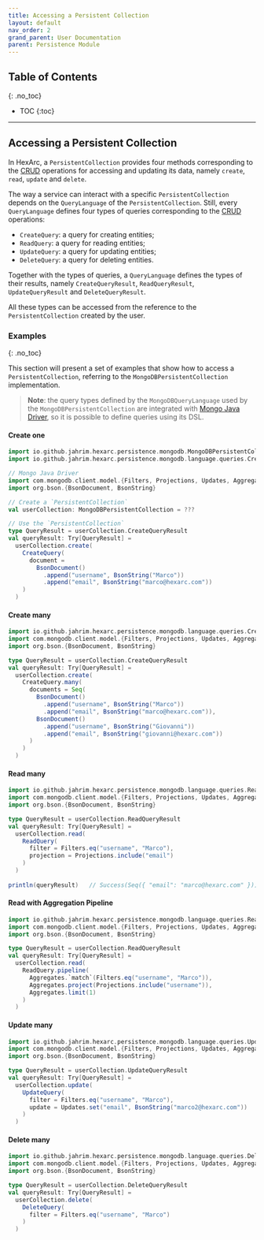 ```yaml
---
title: Accessing a Persistent Collection
layout: default
nav_order: 2
grand_parent: User Documentation
parent: Persistence Module
---
```


## Table of Contents
{: .no_toc}

- TOC
{:toc}

---

## Accessing a Persistent Collection

In HexArc, a `PersistentCollection` provides four methods corresponding to the
[CRUD](https://en.wikipedia.org/wiki/Create,_read,_update_and_delete) operations
for accessing and updating its data, namely `create`, `read`, `update` and `delete`. 

The way a service can interact with a specific `PersistentCollection` depends on
the `QueryLanguage` of the `PersistentCollection`. Still, every `QueryLanguage`
defines four types of queries corresponding to the
[CRUD](https://en.wikipedia.org/wiki/Create,_read,_update_and_delete) operations:
- `CreateQuery`: a query for creating entities;
- `ReadQuery`: a query for reading entities;
- `UpdateQuery`: a query for updating entities;
- `DeleteQuery`: a query for deleting entities.

Together with the types of queries, a `QueryLanguage` defines the types of their
results, namely `CreateQueryResult`, `ReadQueryResult`, `UpdateQueryResult` and
`DeleteQueryResult`.

All these types can be accessed from the reference to the `PersistentCollection`
created by the user.

### Examples
{: .no_toc}

This section will present a set of examples that show how to access a `PersistentCollection`,
referring to the `MongoDBPersistentCollection` implementation.

> **Note**: the query types defined by the `MongoDBQueryLanguage` used by the
> `MongoDBPersistentCollection` are integrated with [Mongo Java Driver](https://www.mongodb.com/docs/drivers/java/sync/current/),
> so it is possible to define queries using its DSL.

#### Create one

```scala
import io.github.jahrim.hexarc.persistence.mongodb.MongoDBPersistentCollection
import io.github.jahrim.hexarc.persistence.mongodb.language.queries.CreateQuery

// Mongo Java Driver
import com.mongodb.client.model.{Filters, Projections, Updates, Aggregates}
import org.bson.{BsonDocument, BsonString}

// Create a `PersistentCollection`
val userCollection: MongoDBPersistentCollection = ???

// Use the `PersistentCollection`
type QueryResult = userCollection.CreateQueryResult
val queryResult: Try[QueryResult] = 
  userCollection.create(
    CreateQuery(
      document = 
        BsonDocument()
          .append("username", BsonString("Marco"))
          .append("email", BsonString("marco@hexarc.com"))
    )
  )
```

#### Create many

```scala
import io.github.jahrim.hexarc.persistence.mongodb.language.queries.CreateQuery
import com.mongodb.client.model.{Filters, Projections, Updates, Aggregates}
import org.bson.{BsonDocument, BsonString}

type QueryResult = userCollection.CreateQueryResult
val queryResult: Try[QueryResult] = 
  userCollection.create(
    CreateQuery.many(
      documents = Seq(
        BsonDocument()
          .append("username", BsonString("Marco"))
          .append("email", BsonString("marco@hexarc.com")),
        BsonDocument()
          .append("username", BsonString("Giovanni"))
          .append("email", BsonString("giovanni@hexarc.com"))
      )
    )
  )
```

#### Read many

```scala
import io.github.jahrim.hexarc.persistence.mongodb.language.queries.ReadQuery
import com.mongodb.client.model.{Filters, Projections, Updates, Aggregates}
import org.bson.{BsonDocument, BsonString}

type QueryResult = userCollection.ReadQueryResult
val queryResult: Try[QueryResult] = 
  userCollection.read(
    ReadQuery(
      filter = Filters.eq("username", "Marco"),
      projection = Projections.include("email")
    )
  )
  
println(queryResult)   // Success(Seq({ "email": "marco@hexarc.com" }))
```

#### Read with Aggregation Pipeline

```scala
import io.github.jahrim.hexarc.persistence.mongodb.language.queries.ReadQuery
import com.mongodb.client.model.{Filters, Projections, Updates, Aggregates}
import org.bson.{BsonDocument, BsonString}

type QueryResult = userCollection.ReadQueryResult
val queryResult: Try[QueryResult] =
  userCollection.read(
    ReadQuery.pipeline(
      Aggregates.`match`(Filters.eq("username", "Marco")),
      Aggregates.project(Projections.include("username")),
      Aggregates.limit(1)
    )
  )
```

#### Update many

```scala
import io.github.jahrim.hexarc.persistence.mongodb.language.queries.UpdateQuery
import com.mongodb.client.model.{Filters, Projections, Updates, Aggregates}
import org.bson.{BsonDocument, BsonString}

type QueryResult = userCollection.UpdateQueryResult
val queryResult: Try[QueryResult] = 
  userCollection.update(
    UpdateQuery(
      filter = Filters.eq("username", "Marco"),
      update = Updates.set("email", BsonString("marco2@hexarc.com"))
    )
  )
```

#### Delete many

```scala
import io.github.jahrim.hexarc.persistence.mongodb.language.queries.DeleteQuery
import com.mongodb.client.model.{Filters, Projections, Updates, Aggregates}
import org.bson.{BsonDocument, BsonString}

type QueryResult = userCollection.DeleteQueryResult
val queryResult: Try[QueryResult] =
  userCollection.delete(
    DeleteQuery(
      filter = Filters.eq("username", "Marco")
    )
  )
```